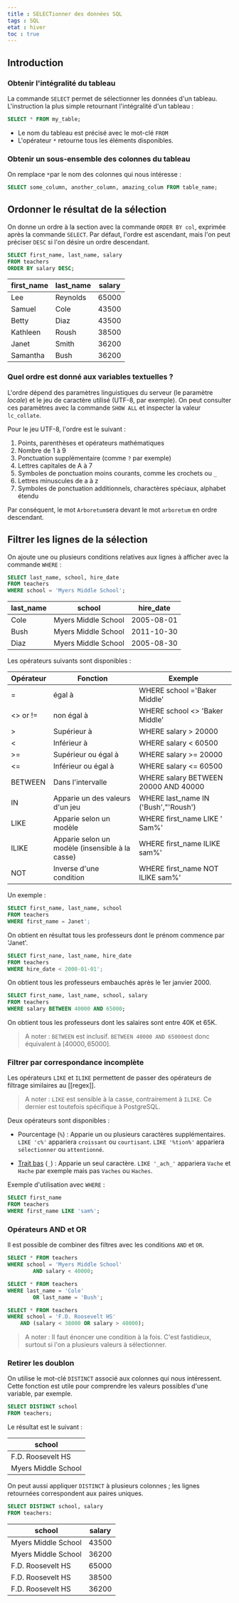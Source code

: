 ```yaml
---
title : SELECTionner des données SQL
tags : SQL
etat : hiver
toc : true
---
```


## Introduction
### Obtenir l'intégralité du tableau
La commande `SELECT` permet de sélectionner les données d'un tableau. L'instruction la plus simple retournant l'intégralité d'un tableau :

```SQL
SELECT * FROM my_table;
````

- Le nom du tableau est précisé avec le mot-clé `FROM`
- L'opérateur `*` retourne tous les éléments disponibles.

### Obtenir un sous-ensemble des colonnes du tableau
On remplace `*`par le nom des colonnes qui nous intéresse :

```SQL
SELECT some_column, another_column, amazing_colum FROM table_name;
````

## Ordonner le résultat de la sélection

On donne un ordre à la section avec la commande `ORDER BY col`, exprimée après la commande `SELECT`. Par défaut, l'ordre est ascendant, mais l'on peut préciser `DESC` si l'on désire un ordre descendant.

```SQL
SELECT first_name, last_name, salary
FROM teachers
ORDER BY salary DESC;
`````

| first_name | last_name | salary |
|------------|-----------|--------|
| Lee        | Reynolds  | 65000  |
| Samuel     | Cole      | 43500  |
| Betty      | Diaz      | 43500  |
| Kathleen   | Roush     | 38500  |
| Janet      | Smith     | 36200  |
| Samantha   | Bush      | 36200  |

### Quel ordre est donné aux variables textuelles ?
L'ordre dépend des paramètres linguistiques du serveur (le paramètre *locale*) et le jeu de caractère utilisé (UTF-8, par exemple). On peut consulter ces paramètres avec la commande `SHOW ALL` et inspecter la valeur `lc_collate`.

Pour le jeu UTF-8, l'ordre est le suivant :
1. Points, parenthèses et opérateurs mathématiques
2. Nombre de 1 à 9
3. Ponctuation supplémentaire (comme `?` par exemple)
4. Lettres capitales de A à 7
5. Symboles de ponctuation moins courants, comme les crochets ou `_`
6. Lettres minuscules de a à z
7. Symboles de ponctuation additionnels, charactères spéciaux, alphabet étendu

Par conséquent, le mot `Arboretum`sera devant le mot `arboretum` en ordre descendant.

## Filtrer les lignes de la sélection

On ajoute une ou plusieurs conditions relatives aux lignes à afficher avec la commande `WHERE` :

```SQL
SELECT last_name, school, hire_date
FROM teachers
WHERE school = 'Myers Middle School';
````

| last_name | school              | hire_date  |
|-----------|---------------------|------------|
| Cole      | Myers Middle School | 2005-08-01 |
| Bush      | Myers Middle School | 2011-10-30 |
| Diaz      | Myers Middle School | 2005-08-30 |

Les opérateurs suivants sont disponibles :

| Opérateur | Fonction                                         | Exemple                              |
|-----------|--------------------------------------------------|--------------------------------------|
| =         | égal à                                           | WHERE school ='Baker Middle'         |
| <> or !=  | non égal à                                       | WHERE school <> 'Baker Middle'       |
| >         | Supérieur à                                      | WHERE salary > 20000                 |
| <         | Inférieur à                                      | WHERE salary < 60500                 |
| >=        | Supérieur ou égal à                              | WHERE salary >= 20000                |
| <=        | Inférieur ou égal à                              | WHERE salary <= 60500                |
| BETWEEN   | Dans l'intervalle                                | WHERE salary BETWEEN 20000 AND 40000 |
| IN        | Apparie un des valeurs d'un jeu                  | WHERE last_name IN ('Bush',"'Roush') |
| LIKE      | Apparie selon un modèle                          | WHERE first_name LIKE ' Sam%'        |
| ILIKE     | Apparie selon un modèle  (insensible à la casse) | WHERE first_name ILIKE sam%'         |
| NOT       | Inverse d'une condition                          | WHERE first_name NOT ILIKE sam%'     |

Un exemple :
```SQL
SELECT first_name, last_name, school
FROM teachers
WHERE first_name = Janet';
````

On obtient en résultat tous les professeurs dont le prénom commence par 'Janet'.

```SQL
SELECT first_nane, last_name, hire_date
FROM teachers
WHERE hire_date < 2000-01-01';
```

On obtient tous les professeurs embauchés après le 1er janvier 2000.
```SQL
SELECT first_name, last_name, school, salary
FROM teachers
WHERE salary BETWEEN 40000 AND 65000;
````

On obtient tous les professeurs dont les salaires sont entre 40K et 65K.

> A noter :  `BETWEEN` est inclusif. `BETWEEN 40000 AND 65000`est donc équivalent à $[40000, 65000]$.

### Filtrer par correspondance incomplète

Les opérateurs `LIKE` et `ILIKE` permettent de passer des opérateurs de filtrage similaires au [[regex]].

> A noter : `LIKE` est sensible à la casse, contrairement à `ILIKE`. Ce dernier est toutefois spécifique à PostgreSQL.

Deux opérateurs sont disponibles :

- Pourcentage (`%`) : Apparie un ou plusieurs caractères supplémentaires. `LIKE 'c%'` appariera `croissant` ou `courtisant`. `LIKE '%tion%'` appariera `sélectionner` ou `attentionné`.

- [Trait bas](http://gdt.oqlf.gouv.qc.ca/ficheOqlf.aspx?Id_Fiche=9472174) (`_`) : Apparie un seul caractère. `LIKE '_ach_'` appariera `Vache` et `Hache` par exemple mais pas `Vaches` ou `Haches`.

Exemple d'utilisation avec `WHERE` :
```SQL
SELECT first_name
FROM teachers
WHERE first_name LIKE 'sam%';
````

### Opérateurs AND et OR
Il est possible de combiner des filtres avec les conditions `AND` et `OR`.

```SQL
SELECT * FROM teachers
WHERE school = 'Myers Middle School'
		AND salary < 40000;

SELECT * FROM teachers
WHERE last_name = 'Cole'
		OR last_name = 'Bush';

SELECT * FROM teachers
WHERE school = 'F.D. Roosevelt HS'
	AND (salary < 38000 OR salary > 40000);
````

> A noter : Il faut énoncer une condition à la fois. C'est fastidieux, surtout si l'on a plusieurs valeurs à sélectionner.

### Retirer les doublon

On utilise le mot-clé `DISTINCT` associé aux colonnes qui nous intéressent. Cette fonction est utile pour comprendre les valeurs possibles d'une variable, par exemple.

```SQL
SELECT DISTINCT school
FROM teachers;
````

Le résultat est le suivant :

| school|
|---------------------|
| F.D. Roosevelt HS   |
| Myers Middle School |

On peut aussi appliquer `DISTINCT` à plusieurs colonnes ; les lignes retournées correspondent aux paires uniques.

```SQL
SELECT DISTINCT school, salary
FROM teachers:
````

| school              | salary |
|---------------------|--------|
| Myers Middle School | 43500  |
| Myers Middle School | 36200  |
| F.D. Roosevelt HS   | 65000  |
| F.D. Roosevelt HS   | 38500  |
| F.D. Roosevelt HS   | 36200  |
